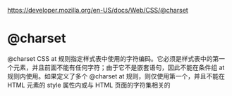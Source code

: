 https://developer.mozilla.org/en-US/docs/Web/CSS/@charset

# @charset

@charset CSS at 规则指定样式表中使用的字符编码。它必须是样式表中的第一个元素，并且前面不能有任何字符；由于它不是嵌套语句，因此不能在条件组 at 规则内使用。如果定义了多个 @charset at 规则，则仅使用第一个，并且不能在 HTML 元素的 style 属性内或与 HTML 页面的字符集相关的 <style> 元素内使用它。

```css
@charset "utf-8";
```

当在某些 CSS 属性（如内容）中使用非 ASCII 字符时，此 at 规则非常有用。

由于定义样式表的字符编码的方法有多种，浏览器将按以下顺序尝试以下方法（一旦产生结果就停止）：

```css
@charset "UTF-8";
@charset "iso-8859-15";
```


